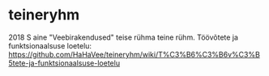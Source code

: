 # teineryhm
2018 S aine "Veebirakendused" teise rühma teine rühm.
Töövõtete ja funktsionaalsuse loetelu: https://github.com/HaHaVee/teineryhm/wiki/T%C3%B6%C3%B6v%C3%B5tete-ja-funktsionaalsuse-loetelu
